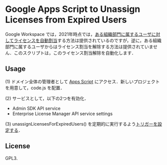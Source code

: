 # Google Apps Script to Unassign Licenses from Expired Users

Google Workspace では，2021年時点では，[ある組織部門に属するユーザに対してライセンスを自動割当](https://support.google.com/a/answer/6342682)する方法は提供されているのですが，逆に，ある組織部門に属するユーザからはライセンス割当を解除する方法は提供されていません．このスクリプトは，このライセンス割当解除を自動化します．

## Usage

(1) ドメイン全体の管理者として [Apps Script](https://script.google.com) にアクセス．新しいプロジェクトを用意して，code.js を配置．

(2) サービスとして，以下の2つを有効化．

 * Admin SDK API service
 * Enterprise License Manager API service settings

(3) unassignLicensesForExpiredUsers() を定期的に実行するよう[トリガーを設定する](https://developers.google.com/apps-script/guides/triggers/installable)．

## License

GPL3.

